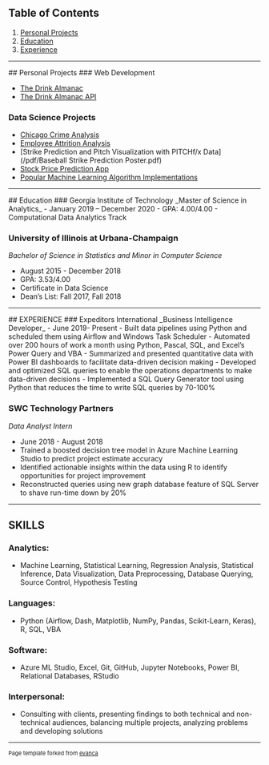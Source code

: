 ## Table of Contents

1. [Personal Projects](#prj)  
2. [Education](#edu)  
3. [Experience](#exp)  

---
<a name="prj"/>
## Personal Projects
### Web Development

- [The Drink Almanac](/project_mds/thedrinkalmanac.md)
- [The Drink Almanac API](/project_mds/thedrinkalmanacapi.md)

### Data Science Projects

- [Chicago Crime Analysis](/project_mds/chicago_crime)
- [Employee Attrition Analysis](https://github.com/ryan-kp-miller/Employee-Attrition-Analysis/blob/master/Employee_Attrition_Analysis.ipynb)
- [Strike Prediction and Pitch Visualization with PITCHf/x Data](/pdf/Baseball Strike Prediction Poster.pdf)
- [Stock Price Prediction App](/project_mds/stock_price)
- [Popular Machine Learning Algorithm Implementations](/project_mds/ml)  

---
<a name="edu"/>
## Education
### Georgia Institute of Technology
_Master of Science in Analytics_  
- January 2019 – December 2020  
- GPA: 4.00/4.00  
- Computational Data Analytics Track  

### University of Illinois at Urbana-Champaign
_Bachelor of Science in Statistics and Minor in Computer Science_
- August 2015 - December 2018			
- GPA: 3.53/4.00
- Certificate in Data Science
- Dean’s List: Fall 2017, Fall 2018

---
<a name="exp"/>
## EXPERIENCE
### Expeditors International            							            
_Business Intelligence Developer_    
- June 2019- Present
- Built data pipelines using Python and scheduled them using Airflow and Windows Task Scheduler
- Automated over 200 hours of work a month using Python, Pascal, SQL, and Excel’s Power Query and VBA
- Summarized and presented quantitative data with Power BI dashboards to facilitate data-driven decision making
- Developed and optimized SQL queries to enable the operations departments to make data-driven decisions
- Implemented a SQL Query Generator tool using Python that reduces the time to write SQL queries by 70-100% 


### SWC Technology Partners
_Data Analyst Intern_
- June 2018 - August 2018
- Trained a boosted decision tree model in Azure Machine Learning Studio to predict project estimate accuracy
- Identified actionable insights within the data using R to identify opportunities for project improvement
- Reconstructed queries using new graph database feature of SQL Server to shave run-time down by 20%

---
## SKILLS
### Analytics: 
- Machine Learning, Statistical Learning, Regression Analysis, Statistical Inference, Data Visualization, Data Preprocessing, Database Querying, Source Control, Hypothesis Testing

### Languages:
- Python (Airflow, Dash, Matplotlib, NumPy, Pandas, Scikit-Learn, Keras), R, SQL, VBA  

### Software:
-  Azure ML Studio, Excel, Git, GitHub, Jupyter Notebooks, Power BI, Relational Databases, RStudio 

### Interpersonal:
- Consulting with clients, presenting findings to both technical and non-technical audiences, balancing multiple projects, analyzing problems and developing solutions

---
<p style="font-size:11px">Page template forked from <a href="https://github.com/evanca/quick-portfolio">evanca</a></p>
<!-- Remove above link if you don't want to attibute -->
